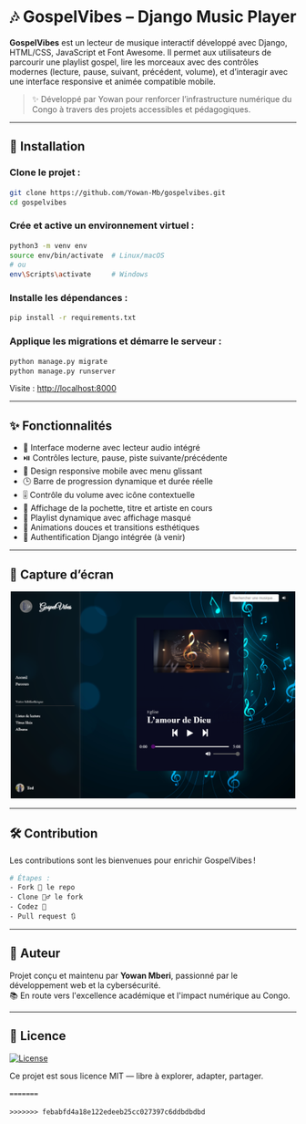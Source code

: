 # 🎶 GospelVibes – Django Music Player

**GospelVibes** est un lecteur de musique interactif développé avec Django, HTML/CSS, JavaScript et Font Awesome. Il permet aux utilisateurs de parcourir une playlist gospel, lire les morceaux avec des contrôles modernes (lecture, pause, suivant, précédent, volume), et d’interagir avec une interface responsive et animée compatible mobile.

> ✨ Développé par Yowan pour renforcer l’infrastructure numérique du Congo à travers des projets accessibles et pédagogiques.

---

## 🔧 Installation

### Clone le projet :

```bash
git clone https://github.com/Yowan-Mb/gospelvibes.git
cd gospelvibes
```

### Crée et active un environnement virtuel :

```bash
python3 -m venv env
source env/bin/activate  # Linux/macOS
# ou
env\Scripts\activate     # Windows
```

### Installe les dépendances :

```bash
pip install -r requirements.txt
```

### Applique les migrations et démarre le serveur :

```bash
python manage.py migrate
python manage.py runserver
```

Visite : [http://localhost:8000](http://localhost:8000)

---

## ✨ Fonctionnalités

- 🎵 Interface moderne avec lecteur audio intégré
- ⏯️ Contrôles lecture, pause, piste suivante/précédente
- 📱 Design responsive mobile avec menu glissant
- 🕒 Barre de progression dynamique et durée réelle
- 🎚️ Contrôle du volume avec icône contextuelle
- 🎼 Affichage de la pochette, titre et artiste en cours
- 📂 Playlist dynamique avec affichage masqué
- 🌙 Animations douces et transitions esthétiques
- 🔐 Authentification Django intégrée (à venir)

---

## 📱 Capture d’écran

<p align="center">
  <img src="capture.png" alt="Aperçu de GospelVibes" width="500">
</p>

---

## 🛠 Contribution

Les contributions sont les bienvenues pour enrichir GospelVibes !

```bash
# Étapes :
- Fork 🍴 le repo
- Clone 👯‍♂️ le fork
- Codez 🔨
- Pull request 🔃
```

---

## 👤 Auteur

Projet conçu et maintenu par **Yowan Mberi**, passionné par le développement web et la cybersécurité.  
📚 En route vers l'excellence académique et l'impact numérique au Congo.

---

## 📝 Licence

[![License](https://img.shields.io/badge/license-MIT-blue.svg)](http://opensource.org/licenses/mit-license.php)

Ce projet est sous licence MIT — libre à explorer, adapter, partager.

```
=======

>>>>>>> febabfd4a18e122edeeb25cc027397c6ddbdbdbd
